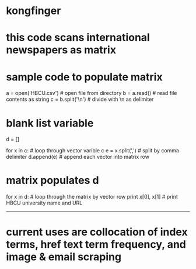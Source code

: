 # kongfinger
# this code scans international newspapers as matrix

# sample code to populate matrix
a = open('HBCU.csv') # open file from directory
b = a.read() # read file contents as string
c = b.split('\n') # divide with \n as delimiter

# blank list variable
d = []

for x in c:             # loop through vector varible c
  e = x.split(',')      # split by comma delimiter
  d.append(e)           # append each vector into matrix row

# matrix populates d

for x in d:             # loop through the matrix by vector row
  print x[0], x[1]            # print HBCU university name and URL

****************************************************************************

# current uses are collocation of index terms, href text term frequency, and image & email scraping
